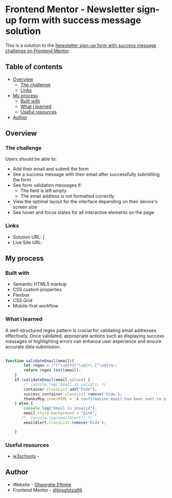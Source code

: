 # Frontend Mentor - Newsletter sign-up form with success message solution

This is a solution to the [Newsletter sign-up form with success message challenge on Frontend Mentor](https://www.frontendmentor.io/challenges/newsletter-signup-form-with-success-message-3FC1AZbNrv).

## Table of contents

- [Overview](#overview)
  - [The challenge](#the-challenge)
  - [Links](#links)
- [My process](#my-process)
  - [Built with](#built-with)
  - [What I learned](#what-i-learned)
  - [Useful resources](#useful-resources)
- [Author](#author)

## Overview
### The challenge
Users should be able to:

- Add their email and submit the form
- See a success message with their email after successfully submitting the form
- See form validation messages if:
  - The field is left empty
  - The email address is not formatted correctly
- View the optimal layout for the interface depending on their device's screen size
- See hover and focus states for all interactive elements on the page


### Links

- Solution URL: [](https://www.frontendmentor.io/solutions/newsletter-signup-form-with-success-message-solution-regex-pattern-7XTqt8Lrsv)]
- Live Site URL:[](https://bigghitza96.github.io/Newsletter-sign-up/)

## My process

### Built with

- Semantic HTML5 markup
- CSS custom properties
- Flexbox
- CSS Grid
- Mobile-first workflow

### What I learned
A well-structured regex pattern is crucial for validating email addresses effectively. Once validated, appropriate actions such as displaying success messages or highlighting errors can enhance user experience and ensure accurate data submission.

```js
 
function validateEmail(email){
        let regex = /^[^\s@]+@[^\s@]+\.[^\s@]+$/;
        return regex.test(email);
    }
    if (validateEmail(email.value)) {
        /* console.log("Email is valid"); */
        container.classList.add("hide");
        success_container.classList.remove('hide');
        thanksMsg.innerHTML = `A confirmation email has been sent to ${email.value}. Please open it and click the button inside to confirm your subscription.`;
    } else {
        console.log("Email is invalid");
        email.style.background = "pink";
       /*  console.log(emailAlert); */
        emailAlert.classList.remove('hide');

    }
```


### Useful resources

- [w3schools](hhttps://www.w3schools.com/) - 

## Author

- Website - [Gheorghe Eftimie](https://eftimieportofolio.com/)
- Frontend Mentor - [@bigghitza96](https://www.frontendmentor.io/profile/bigghitza96)



